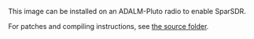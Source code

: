This image can be installed on an ADALM-Pluto radio to enable SparSDR.

For patches and compiling instructions, see [the source folder](../../fpga_src/Pluto).
